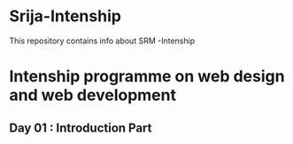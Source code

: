 # Srija-Intenship
This repository contains info about SRM -Intenship
# Intenship programme on web design and web development

## Day 01 : Introduction Part

